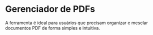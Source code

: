 # Gerenciador de PDFs
 A ferramenta é ideal para usuários que precisam organizar e mesclar documentos PDF de forma simples e intuitiva.
